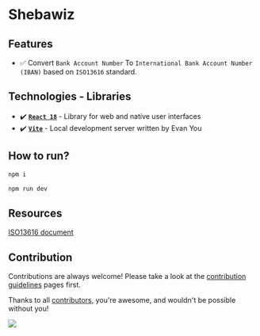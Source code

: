 # Shebawiz



## Features

- ✅ Convert `Bank Account Number` To `International Bank Account Number (IBAN)` based on `ISO13616` standard.

## Technologies - Libraries

- ✔️ **[`React 18`](https://react.dev/)** - Library for web and native user interfaces
- ✔️ **[`Vite`](https://vitejs.dev/)** - Local development server written by Evan You

## How to run?

```bash
npm i
```

```bash
npm run dev
```

## Resources

[ISO13616 document](https://cdn.standards.iteh.ai/samples/81090/ab77d634b898429f99ee4b13ab8ffe8a/ISO-13616-1-2020.pdf)

## Contribution

Contributions are always welcome! Please take a look at the [contribution guidelines](https://github.com/kamyab7/shebawiz/blob/master/contributing.md) pages first.

Thanks to all [contributors](https://github.com/kamyab7/shebawiz/graphs/contributors), you're awesome, and wouldn't be possible without you!

<a href="https://github.com/kamyab7/shebawiz/graphs/contributors">
  <img src="https://contrib.rocks/image?repo=kamyab7/shebawiz" />
</a>
